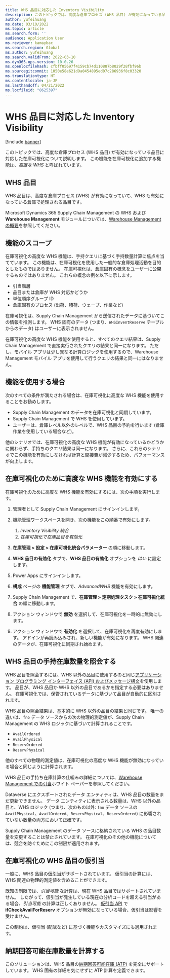 ```yaml
---
title: WHS 品目に対応した Inventory Visibility
description: このトピックでは、高度な倉庫プロセス (WHS 品目) が有効になっている品目に対応した在庫可視化について説明します。
author: yufeihuang
ms.date: 03/10/2022
ms.topic: article
ms.search.form: ''
audience: Application User
ms.reviewer: kamaybac
ms.search.region: Global
ms.author: yufeihuang
ms.search.validFrom: 2022-03-10
ms.dyn365.ops.version: 10.0.26
ms.openlocfilehash: cfbff05697f4159cb74d110887b8029f28fbf96b
ms.sourcegitcommit: 1050e58e621d9a0454895ed07c286936f8c03320
ms.translationtype: HT
ms.contentlocale: ja-JP
ms.lasthandoff: 04/21/2022
ms.locfileid: "8625397"
---
```

# <a name="inventory-visibility-support-for-whs-items"></a>WHS 品目に対応した Inventory Visibility

[!include [banner](../includes/banner.md)]

このトピックでは、高度な倉庫プロセス (WHS 品目) が有効になっている品目に対応した在庫可視化について説明します。 この機能を在庫可視化に追加する機能は、*高度な WHS* と呼ばれています。

## <a name="whs-items"></a>WHS 品目

WHS 品目は、高度な倉庫プロセス (WHS) が有効になっていて、WHS も有効になっている倉庫で処理される品目です。

Microsoft Dynamics 365 Supply Chain Management の WHS および **Warehouse Management** モジュールについては、[Warehouse Management の概要](../warehousing/warehouse-management-overview.md)を参照してください。

## <a name="scope-of-the-feature"></a>機能のスコープ

在庫可視化の高度な WHS 機能は、手持クエリに基づく手持数量計算に焦点を当てています。 この機能は、在庫可視化を使用した一般的な倉庫処理活動を目的としたものではありません。 在庫可視化は、倉庫固有の概念をユーザーに公開するものではありません。 これらの概念の例を以下に示します。

- 引当階層
- 品目または倉庫が WHS 対応かどうか
- 単位順序グループ ID
- 倉庫固有のプロセス (出荷、積荷、ウェーブ、作業など)

在庫可視化は、Supply Chain Management から送信されたデータに基づいてこの情報を推測します。 WHS 固有のデータ (つまり、`WHSInventReserve` テーブルからのデータ) はユーザーに表示されません。

在庫可視化の高度な WHS 機能を使用すると、すべてのクエリ結果は、Supply Chain Management で直接実行されたクエリの結果と同一になります。 ただし、モバイル アプリは少し異なる計算ロジックを使用するので、Warehouse Management モバイル アプリを使用して行うクエリの結果と同一にはなりません。

## <a name="when-to-use-the-feature"></a>機能を使用する場合

次のすべての条件が満たされる場合は、在庫可視化に高度な WHS 機能を使用することをお勧めします。

- Supply Chain Management のデータを在庫可視化と同期しています。
- Supply Chain Management で WHS を使用しています。
- ユーザーは、倉庫レベル以外のレベルで、WHS 品目の予約を行います (倉庫作業を使用している場合など)。

他のシナリオでは、在庫可視化の高度な WHS 機能が有効になっているかどうかに関わらず、手持ちのクエリ結果は同一になります。 さらに、これらのシナリオでこの機能を有効にしなければ計算と間接費が減少するため、パフォーマンスが向上します。

## <a name="enable-the-advanced-whs-feature-for-inventory-visibility"></a>在庫可視化のために高度な WHS 機能を有効にする

在庫可視化のために高度な WHS 機能を有効にするには、次の手順を実行します。

1. 管理者として Supply Chain Management にサインインします。
1. [機能管理](../../fin-ops-core/fin-ops/get-started/feature-management/feature-management-overview.md)ワークスペースを開き、次の機能をこの順番で有効にします。

    1. *Inventory Visibility 統合*
    1. *在庫可視化で在庫品目を有効化*

1. **在庫管理 \> 設定 \> 在庫可視化統合パラメーター** の順に移動します。
1. **WHS 品目の有効化** タブで、**WHS 品目の有効化** オプションを *はい* に設定します。
1. Power Apps にサインインします。
1. **構成** ページの **機能管理** タブで、*AdvancedWHS* 機能を有効にします。
1. Supply Chain Management で、**在庫管理 \> 定期処理タスク \> 在庫可視化統合** の順に移動します。
1. アクション ウィンドウで **無効** を選択して、在庫可視化を一時的に無効にします。
1. アクション ウィンドウで **有効化** を選択して、在庫可視化を再度有効にします。 アドインが再読み込みされ、新しい機能が有効になります。 WHS 関連のデータが、在庫可視化に同期され始めます。

## <a name="query-on-hand-quantities-of-whs-items"></a>WHS 品目の手持在庫数量を照会する

WHS 品目を照会するには、WHS 以外の品目に使用するのと同じ[アプリケーション プログラミング インターフェイス (API) およびメッセージ構文](inventory-visibility-api.md)を使用します。 品目が、WHS 品目か WHS 以外の品目であるかを指定する必要はありません。 在庫可視化では、保管されているデータに基づいて品目が自動的に区別されます。

WHS 品目の照会結果は、基本的に WHS 以外の品目の結果と同じです。 唯一の違いは、`fno` データ ソースからの次の物理的測定値が、Supply Chain Management の WHS ロジックに基づいて計算されることです。

- `AvailOrdered`
- `AvailPhysical`
- `ReservOrdered`
- `ReservPhysical`

他のすべての物理的測定値は、在庫可視化の高度な WHS 機能が無効になっている場合と同じように計算されます。

WHS 品目の手持ち在庫計算の仕組みの詳細については、[Warehouse Management での引当](https://www.microsoft.com/download/details.aspx?id=43284)ホワイト ペーパーを参照してください。

Dataverse にエクスポートされたデータ エンティティは、WHS 品目の数量をまだ更新できません。 データ エンティティに表示される数量は、WHS 以外の品目と、WHS ロジック (つまり、次のもの以外: `fno` データ ソースの `AvailPhysical`、`AvailOrdered`、`ReservPhysical`、`ReservOrdered`) に影響されていない数量の両方において正確です。

Supply Chain Management のデータ ソースに格納されている WHS の品目数量を変更することは禁止されています。 在庫可視化のその他の機能については、競合を防ぐためにこの制限が適用されます。

## <a name="soft-reservations-on-whs-items-in-inventory-visibility"></a>在庫可視化の WHS 品目の仮引当

一般に、WHS 品目の[仮引当](inventory-visibility-reservations.md)がサポートされています。 仮引当の計算には、WHS 関連の物理的測定値を含めることができます。 

既知の制限では、*引当可能* な計算は、現在 WHS 品目ではサポートされていません。 したがって、仮引当が発生している現在の分析コードを超える引当がある場合、*引当可能* の計算は正しくありません。 [仮引当 API](inventory-visibility-api.md#create-one-reservation-event) で **ifCheckAvailForReserv** オプションが無効になっている場合、仮引当は影響を受けません。

この制約は、仮引当 (配賦など) に基づく機能やカスタマイズにも適用されます。

## <a name="calculate-available-to-promise-quantities"></a>納期回答可能在庫数量を計算する

このソリューションは、WHS 品目の[納期回答可能在庫 (ATP)](inventory-visibility-available-to-promise.md) を完全にサポートしています。 WHS 固有の詳細を気にせずに ATP 計算を定義できます。
